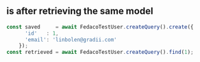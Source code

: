 ## is after retrieving the same model

```typescript
const saved     = await FedacoTestUser.createQuery().create({
      'id'   : 1,
      'email': 'linbolen@gradii.com'
    });
const retrieved = await FedacoTestUser.createQuery().find(1);
```